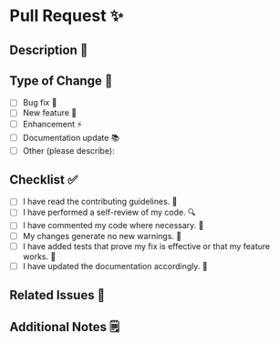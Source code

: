 # Pull Request ✨

## Description 📝
<!-- Please include a summary of the changes and the related issue. -->

## Type of Change 🔄
<!-- Please select one or more options that apply. -->
-   [ ] Bug fix 🐛
-   [ ] New feature 🌟
-   [ ] Enhancement ⚡
-   [ ] Documentation update 📚
-   [ ] Other (please describe): 

## Checklist ✅
<!-- Please check the following items. -->
-   [ ] I have read the contributing guidelines. 📖
-   [ ] I have performed a self-review of my code. 🔍
-   [ ] I have commented my code where necessary. 💬
-   [ ] My changes generate no new warnings. 🚫
-   [ ] I have added tests that prove my fix is effective or that my feature works. 🧪
-   [ ] I have updated the documentation accordingly. 📄

## Related Issues 🔗
<!-- Please link any related issues here. For example: Fixes #123 -->

## Additional Notes 🗒️
<!-- Any additional information that would be helpful for the reviewer. -->

